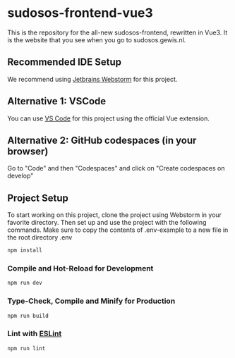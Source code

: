 # sudosos-frontend-vue3

This is the repository for the all-new sudosos-frontend, rewritten in Vue3. It is the website that you see when you go to sudosos.gewis.nl. 

## Recommended IDE Setup

We recommend using [Jetbrains Webstorm](https://www.jetbrains.com/webstorm/) for this project. 

## Alternative 1: VSCode

You can use [VS Code]() for this project using the official Vue extension.

## Alternative 2: GitHub codespaces (in your browser)

Go to "Code" and then "Codespaces" and click on "Create codespaces on develop"

## Project Setup
To start working on this project, clone the project using Webstorm in your favorite directory. Then set up and use the project with the following commands. Make sure to copy the contents of .env-example to a new file in the root directory .env
```sh
npm install
```

### Compile and Hot-Reload for Development

```sh
npm run dev
```

### Type-Check, Compile and Minify for Production

```sh
npm run build
```

### Lint with [ESLint](https://eslint.org/)

```sh
npm run lint
```
